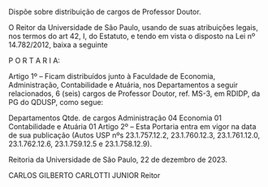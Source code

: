 Dispõe sobre distribuição de cargos de Professor Doutor.

O Reitor da Universidade de São Paulo, usando de suas atribuições legais, nos termos do art 42, I, do Estatuto, e tendo em vista o disposto na Lei nº 14.782/2012, baixa a seguinte

P O R T A R I A:

Artigo 1º – Ficam distribuídos junto à Faculdade de Economia, Administração, Contabilidade e Atuária, nos Departamentos a seguir relacionados, 6 (seis) cargos de Professor Doutor, ref. MS-3, em RDIDP, da PG do QDUSP, como segue:

Departamentos	Qtde. de cargos
Administração	04
Economia	01
Contabilidade e Atuária	01
Artigo 2º – Esta Portaria entra em vigor na data de sua publicação (Autos USP nºs 23.1.757.12.2, 23.1.760.12.3, 23.1.761.12.0, 23.1.762.12.6, 23.1.759.12.5 e 23.1.758.12.9).

Reitoria da Universidade de São Paulo, 22 de dezembro de 2023.

CARLOS GILBERTO CARLOTTI JUNIOR
Reitor